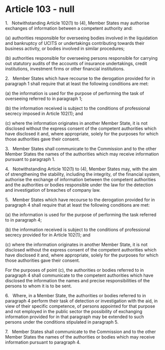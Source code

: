 # Article 103 - null


1.   Notwithstanding Article 102(1) to (4), Member States may authorise exchanges of information between a competent authority and:

(a) authorities responsible for overseeing bodies involved in the liquidation and bankruptcy of UCITS or undertakings contributing towards their business activity, or bodies involved in similar procedures;

(b) authorities responsible for overseeing persons responsible for carrying out statutory audits of the accounts of insurance undertakings, credit institutions, investment firms or other financial institutions.

2.   Member States which have recourse to the derogation provided for in paragraph 1 shall require that at least the following conditions are met:

(a) the information is used for the purpose of performing the task of overseeing referred to in paragraph 1;

(b) the information received is subject to the conditions of professional secrecy imposed in Article 102(1); and

(c) where the information originates in another Member State, it is not disclosed without the express consent of the competent authorities which have disclosed it and, where appropriate, solely for the purposes for which those authorities gave their consent.

3.   Member States shall communicate to the Commission and to the other Member States the names of the authorities which may receive information pursuant to paragraph 1.

4.   Notwithstanding Article 102(1) to (4), Member States may, with the aim of strengthening the stability, including the integrity, of the financial system, authorise the exchange of information between the competent authorities and the authorities or bodies responsible under the law for the detection and investigation of breaches of company law.

5.   Member States which have recourse to the derogation provided for in paragraph 4 shall require that at least the following conditions are met:

(a) the information is used for the purpose of performing the task referred to in paragraph 4;

(b) the information received is subject to the conditions of professional secrecy provided for in Article 102(1); and

(c) where the information originates in another Member State, it is not disclosed without the express consent of the competent authorities which have disclosed it and, where appropriate, solely for the purposes for which those authorities gave their consent.

For the purposes of point (c), the authorities or bodies referred to in paragraph 4 shall communicate to the competent authorities which have disclosed the information the names and precise responsibilities of the persons to whom it is to be sent.

6.   Where, in a Member State, the authorities or bodies referred to in paragraph 4 perform their task of detection or investigation with the aid, in view of their specific competence, of persons appointed for that purpose and not employed in the public sector the possibility of exchanging information provided for in that paragraph may be extended to such persons under the conditions stipulated in paragraph 5.

7.   Member States shall communicate to the Commission and to the other Member States the names of the authorities or bodies which may receive information pursuant to paragraph 4.
